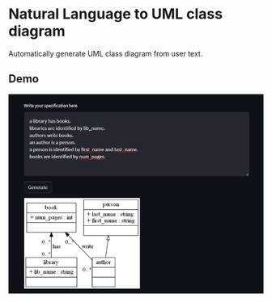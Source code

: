 # Natural Language to UML class diagram
Automatically generate UML class diagram from user text.

## Demo
![](https://github.com/ychafiqui/text_to_uml/blob/main/demo.jpg)

